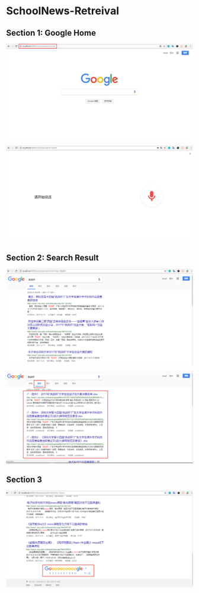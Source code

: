 # SchoolNews-Retreival

## Section 1: Google Home
![](https://github.com/Blackmamba-xuan/SchoolNews-Retreival/blob/master/screenshoot/shoot1.png)

![](https://github.com/Blackmamba-xuan/SchoolNews-Retreival/blob/master/screenshoot/shoot4.png)

## Section 2: Search Result

![](https://github.com/Blackmamba-xuan/SchoolNews-Retreival/blob/master/screenshoot/shoot2.png)


![](https://github.com/Blackmamba-xuan/SchoolNews-Retreival/blob/master/screenshoot/shoot5.jpg)

## Section 3

![](https://github.com/Blackmamba-xuan/SchoolNews-Retreival/blob/master/screenshoot/shoot3.png)
